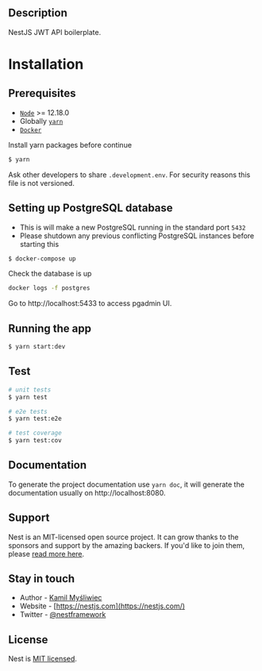 ## Description

NestJS JWT API boilerplate.

# Installation

## Prerequisites

- [`Node`](https://nodejs.org/en/download) >= 12.18.0
- Globally [`yarn`](https://yarnpkg.com/cli/install)
- [`Docker`](https://docs.docker.com/get-docker)

Install yarn packages before continue

```bash
$ yarn
```

Ask other developers to share `.development.env`. For security reasons this file is not versioned.

## Setting up PostgreSQL database

- This is will make a new PostgreSQL running in the standard port `5432`
- Please shutdown any previous conflicting PostgreSQL instances before starting
  this

```bash
$ docker-compose up
```

Check the database is up

```bash
docker logs -f postgres
```

Go to http://localhost:5433 to access pgadmin UI.

## Running the app

```bash
$ yarn start:dev
```

## Test

```bash
# unit tests
$ yarn test

# e2e tests
$ yarn test:e2e

# test coverage
$ yarn test:cov
```

## Documentation

To generate the project documentation use `yarn doc`, it will generate the documentation usually on http://localhost:8080.

## Support

Nest is an MIT-licensed open source project. It can grow thanks to the sponsors and support by the amazing backers. If you'd like to join them, please [read more here](https://docs.nestjs.com/support).

## Stay in touch

- Author - [Kamil Myśliwiec](https://kamilmysliwiec.com)
- Website - [https://nestjs.com](https://nestjs.com/)
- Twitter - [@nestframework](https://twitter.com/nestframework)

## License

Nest is [MIT licensed](LICENSE).
